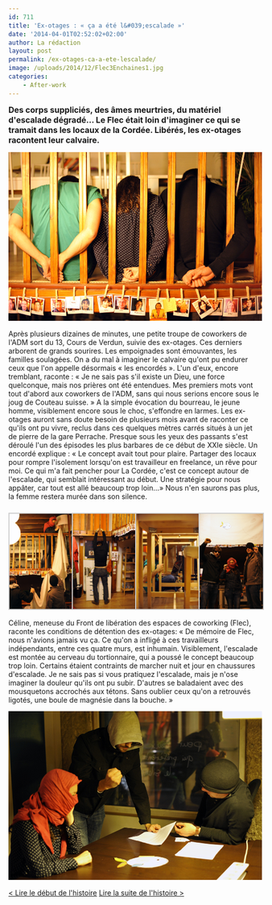 ```yaml
---
id: 711
title: 'Ex-otages : « ça a été l&#039;escalade »'
date: '2014-04-01T02:52:02+02:00'
author: La rédaction
layout: post
permalink: /ex-otages-ca-a-ete-lescalade/
image: /uploads/2014/12/Flec3Enchaines1.jpg
categories:
    - After-work
---
```


<span style="font-size: medium;">**Des corps suppliciés, des âmes meurtries, du matériel d'escalade dégradé… Le Flec était loin d'imaginer ce qui se tramait dans les locaux de la Cordée. Libérés, les ex-otages racontent leur calvaire.**</span>

[![Flec3Enchaines1](/uploads/2014/12/Flec3Enchaines1.jpg)](/uploads/2014/12/Flec3Enchaines1.jpg)

Après plusieurs dizaines de minutes, une petite troupe de coworkers de l'ADM sort du 13, Cours de Verdun, suivie des ex-otages. Ces derniers arborent de grands sourires. Les empoignades sont émouvantes, les familles soulagées. On a du mal à imaginer le calvaire qu'ont pu endurer ceux que l'on appelle désormais « les encordés ». L'un d'eux, encore tremblant, raconte : « Je ne sais pas s'il existe un Dieu, une force quelconque, mais nos prières ont été entendues. Mes premiers mots vont tout d'abord aux coworkers de l'ADM, sans qui nous serions encore sous le joug de Couteau suisse. » A la simple évocation du bourreau, le jeune homme, visiblement encore sous le choc, s'effondre en larmes. Les ex-otages auront sans doute besoin de plusieurs mois avant de raconter ce qu'ils ont pu vivre, reclus dans ces quelques mètres carrés situés à un jet de pierre de la gare Perrache. Presque sous les yeux des passants s'est déroulé l'un des épisodes les plus barbares de ce début de XXIe siècle. Un encordé explique : « Le concept avait tout pour plaire. Partager des locaux pour rompre l'isolement lorsqu'on est travailleur en freelance, un rêve pour moi. Ce qui m'a fait pencher pour La Cordée, c'est ce concept autour de l'escalade, qui semblait intéressant au début. Une stratégie pour nous appâter, car tout est allé beaucoup trop loin…» Nous n'en saurons pas plus, la femme restera murée dans son silence.

 <style type="text/css">
			#gallery-1 {
				margin: auto;
			}
			#gallery-1 .gallery-item {
				float: left;
				margin-top: 10px;
				text-align: center;
				width: 25%;
			}
			#gallery-1 img {
				border: 2px solid #cfcfcf;
			}
			#gallery-1 .gallery-caption {
				margin-left: 0;
			}
			/* see gallery_shortcode() in wp-includes/media.php */
		</style>

<div class="gallery galleryid-711 gallery-columns-4 gallery-size-thumbnail" id="gallery-1"><dl class="gallery-item"> <dt class="gallery-icon portrait"> <img src="/uploads/2014/12/Flec3Banderole1.jpg" alt="Illustration"> </dt></dl><dl class="gallery-item"> <dt class="gallery-icon portrait"> <img src="/uploads/2014/12/Flec3ConditionsDeplorables.jpg" alt="Illustration"> </dt></dl><dl class="gallery-item"> <dt class="gallery-icon portrait"> <img src="/uploads/2014/12/Flec3ConditionsDeplorable.jpg" alt="Illustration"> </dt></dl><dl class="gallery-item"> <dt class="gallery-icon portrait"> <img src="/uploads/2014/12/Flec3Victoire.jpg" alt="Illustration"> </dt></dl>  
 </div>Céline, meneuse du Front de libération des espaces de coworking (Flec), raconte les conditions de détention des ex-otages: « De mémoire de Flec, nous n'avions jamais vu ça. Ce qu'on a infligé à ces travailleurs indépendants, entre ces quatre murs, est inhumain. Visiblement, l'escalade est montée au cerveau du tortionnaire, qui a poussé le concept beaucoup trop loin. Certains étaient contraints de marcher nuit et jour en chaussures d'escalade. Je ne sais pas si vous pratiquez l'escalade, mais je n'ose imaginer la douleur qu'ils ont pu subir. D'autres se baladaient avec des mousquetons accrochés aux tétons. Sans oublier ceux qu'on a retrouvés ligotés, une boule de magnésie dans la bouche. »

[![Flec3DemiberationTerroriste](/uploads/2014/12/Flec3DemiberationTerroriste.jpg)](/uploads/2014/12/Flec3DemiberationTerroriste.jpg)

[&lt; Lire le début de l'histoire](/epingle-a-cheveux-contre-couteau-suisse/ "Epingle à cheveux contre Couteau suisse") [Lire la suite de l'histoire &gt;](/du-couteau-suisse-a-la-fourchette/ "Du Couteau suisse à la fourchette")